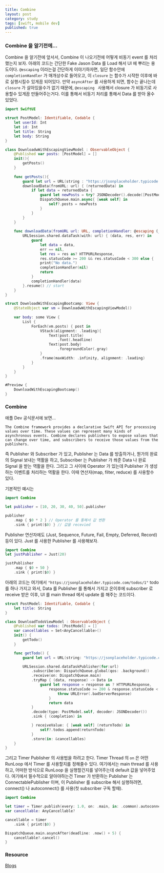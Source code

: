 ```yaml
---
title: Combine
layout: post
category: study
tags: [swift, mobile dev]
published: true
---
```


### Combine 을 알기전에... 
Combine 을 알기전에 앞서서, Combine 이 나오기전에 어떻게 비동기 event 를 처리했는지 보자. 아래의 코드는 간단한 Fake Jason Data 를 Load 해서 UI 에 뿌리는 용도이다. `@escaping` 이라는걸 간단하게 이야기하자면, 일단 함수안에 `completionHandler` 가 매개상수로 들어오고, 이 `closure` 는 함수가 시작한 이후에 바로 실행시킬수 있게끔 되어있다. 만약 `asyncAfter` 를 사용하게 되면, 함수는 끝나는데 `closure` 가 살아있을수가 없기 때문에, `@escaping ` 사용해서 closure 가 비동기로 사용할수 있게끔 만들어주는거다. 이를 통해서 비동기 처리를 통해서 Data 를 받아 올수 있었다.

```swift
import SwiftUI

struct PostModel: Identifiable, Codable {
    let userId: Int
    let id: Int
    let title: String
    let body: String
}

class DownloadwWithEscapingViewModel : ObservableObject {
    @Published var posts: [PostModel] = []
    init(){
        getPosts()
    }
    
    func getPosts(){
        guard let url = URL(string : "https://jsonplaceholder.typicode.com/posts") else { return }
        downloadData(fromURL: url) { (returnedData) in
            if let data = returnedData {
                guard let newPosts = try? JSONDecoder().decode([PostModel].self, from: data) else { return }
                DispatchQueue.main.async{ [weak self] in
                    self?.posts = newPosts
                }
            }
        }
    }
    
    func downloadData(fromURL url: URL, completionHandler: @escaping (_ data: Data?) -> Void) {
        URLSession.shared.dataTask(with: url) { (data, res, err) in
            guard
                let data = data,
                err == nil,
                let res = res as? HTTPURLResponse,
                res.statusCode >= 200 && res.statusCode < 300 else {
                print("No data.")
                completionHandler(nil)
                return
            }
            completionHandler(data)
        }.resume() // start
    }
}

struct DownloadWithEscapingBootcamp: View {
    @StateObject var vm = DownloadwWithEscapingViewModel()
    
    var body: some View {
        List {
            ForEach(vm.posts) { post in
                VStack(alignment: .leading){
                    Text(post.title)
                        .font(.headline)
                    Text(post.body)
                        .foregroundColor(.gray)
                }
                .frame(maxWidth: .infinity, alignment: .leading)
            }
        }
    }
}

#Preview {
    DownloadWithEscapingBootcamp()
}

```
### Combine
애플 Dev 공식문서에 보면...

``The Combine framework provides a declarative Swift API for processing values over time. These values can represent many kinds of asynchronous events. Combine declares publishers to expose values that can change over time, and subscribers to receive those values from the publishers. ``

즉 Publisher 와 Subscriber 가 있고, Publisher 는 Data 를 방출하거나, 뭔가의 완료의 Signal 보내는 역활을 하고, Subscriber 는 Publisher 가 쏴준 Data 나 완료 Signal 을 받는 역활을 한다. 그리고 그 사이에 Operator 가 있는데 Publisher 가 생성하는 이벤트를 처리하는 역활을 한다. 이때 연산자(map, filter, reduce) 를 사용할수 있다.

기본적인 예시는 

```swift
import Combine

let publisher = [10, 20, 30, 40, 50].publisher 

publisher
    .map { $0 * 2 } // Operator 를 통해서 값 변환
    .sink { print($0) } // 값을 recevied
```

Publisher 연산자에도 (Just, Sequence, Future, Fail, Empty, Deferred, Record) 등이 있다. Just 를 사용한 Publisher 를 사용해보자.

```swift
import Combine
let justPublisher = Just(20)

justPublisher
    .map { $0 + 50 }
    .sink { print($0) }
```

아래의 코드는 여기에서 `"https://jsonplaceholder.typicode.com/todos/1"` todo 를 하나 가지고 와서, Data 를 Publisher 를 통해서 가지고 온이후에 subscriber 로 receive 받은 이후, UI 를 main thread 에서 update 를 해주는 코드이다.

```swift
struct PostModel: Identifiable, Codable {
    let title: String
}

class DownloadTodoViewModel : ObservableObject {
    @Published var todos: [PostModel] = []
    var cancellables = Set<AnyCancellable>()
    init() {
        getTodo()
    }

    func getTodo() {
        guard let url = URL(string: "https://jsonplaceholder.typicode.com/todos/1") else {return}

        URLSession.shared.dataTaskPublisher(for:url)
            .subscribe(on: DispatchQueue.global(qos: .background))
            .receive(on: DispatchQueue.main)
            .tryMap { (data, response) -> Data in
                guard let response = response as ? HTTPURLResponse,
                    response.statusCode >= 200 & response.statusCode < 300 else {
                        throw URLError(.badServerResponse)
                    }
                    return data
            }
            .decode(type: PostModel.self, decoder: JSONDecoder())
            .sink { (completion) in

            } receiveValue: { [weak self] (returnTodo) in 
                self?.todos.append(returnTodo)
            }
            .store(in: &cancellables)
    }
}
```

그리고 Timer Publisher 의 사용법을 하려고 한다. Timer Thread 의 `on` 은 어떤 RunLoop 에서 Timer 를 사용할지를 정해줄수 있다. 여기에서는 main thread 를 사용하고, 어떠한 방식으로 RunLoop 을 실행할건지를 넣어주는데 default 값을 넣어주었다. 여기에서 필수적으로 알아야하는건 Timer 가 반환하는 Publisher 는 ConnectablePublisher 이며, 이 Publisher 를 subscribe 해서 실행하려면, connect() 나 autoconnect() 를 사용(첫 subscriber 구독 할때).

```swift
import Combine

let timer = Timer.publish(every: 1.0, on: .main, in: .common).autoconnect()
var cancellable: AnyCancellable?

cancellable = timer
    .sink { print($0) }

DispatchQueue.main.asyncAfter(deadline: .now() + 5) {
    cancellable?.cancel()
}
```

### Resource
[Blogs](https://babbab2.tistory.com/164)